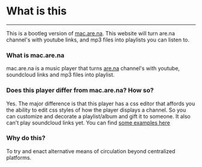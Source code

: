 # What is this
---
This is a bootleg version of [mac.are.na](https://mac.are.na/). This website will turn are.na channel's with youtube links, and mp3 files into playlists you can listen to.

### What is mac.are.na
mac.are.na is a music player that turns [are.na](https://are.na) channel's with youtube, soundcloud links and mp3 files into playlist. 

### Does this player differ from mac.are.na? How so?
Yes. The major difference is that this player has a css editor that affords you the ability to edit css styles of how the player displays a channel. So you can customize and decorate a playlist/album and gift it to someone. It also can't play soundcloud links yet. You can find [some examples here]()

### Why do this?
To try and enact alternative means of circulation beyond centralized platforms.


